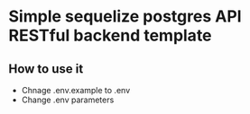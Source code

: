 # Simple sequelize postgres API RESTful backend template

## How to use it

- Chnage .env.example to .env
- Change .env parameters
